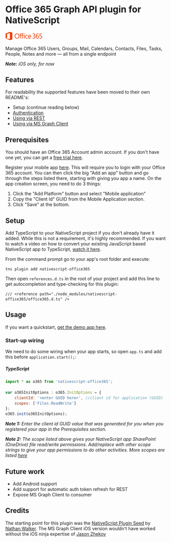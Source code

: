 # Office 365 Graph API plugin for NativeScript

<img src="docs/images/Office_365_logo.png" width="116px" alt="Office 365"/><br/>

Manage Office 365 Users, Groups, Mail, Calendars, Contacts, Files,
Tasks, People, Notes and more — all from a single endpoint

***Note:*** *iOS only, for now*

## Features
For readability the supported features have been moved to their own README's:

* Setup (continue reading below)
* [Authentication](docs/AUTHENTICATION.md)
* [Using via REST](docs/USAGEREST.md)
* [Using via MS Graph Client](docs/USAGEGRAPHCLIENT.md)


## Prerequisites

You should have an Office 365 Account admin account. If you don't have one yet, you can get a [free trial here](https://products.office.com/en-us/try).

Register your mobile app [here](https://apps.dev.microsoft.com). This will require you to login with your Office 365 account. You can then click the big "Add an app" button and go through the steps listed there, starting with giving you app a name. On the app creation screen, you need to do 3 things:

1. Click the "Add Platform" button and select "Mobile application"
2. Copy the "Client Id" GUID from the Mobile Application section.
3. Click "Save" at the bottom. 


## Setup

Add TypeScript to your NativeScript project if you don't already have it added. While this is not a requirement, it's highly recommended. If you want to watch a video on how to convert your existing JavaScript based NativeScript app to TypeScript, [watch it here](https://youtu.be/2JDXnduTlgs).

From the command prompt go to your app's root folder and execute:

```
tns plugin add nativescript-office365
```

Then open `references.d.ts` in the root of your project and add this line to get autocompletion and type-checking for this plugin:

```
/// <reference path="./node_modules/nativescript-office365/office365.d.ts" />
```

## Usage

If you want a quickstart, [get the demo app here](https://github.com/alexziskind1/nativescript-office365/tree/master/demo).

### Start-up wiring
We need to do some wiring when your app starts, so open `app.ts` and add this before `application.start();`:

##### TypeScript
```js
import * as o365 from 'nativescript-office365';

var o365InitOptions : o365.InitOptions = {
    clientId: '<enter GUID here>', //client id for application (GUID)
    scopes: ['Files.ReadWrite']
};
o365.init(o365InitOptions);
```

***Note 1:*** *Enter the client id GUID value that was generated for you when you registered your app in the Prerequisites section.*

***Note 2:*** *The scope listed above gives your NativeScript app SharePoint (OneDrive) file read/write permissions. Add/replace with other scope strings to give your app permissions to do other activities. More scopes are listed [here](https://msdn.microsoft.com/en-us/office/office365/howto/application-manifest)*


## Future work
- Add Android support
- Add support for automatic auth token refresh for REST
- Expose MS Graph Client to consumer



## Credits
The starting point for this plugin was the [NativeScript Plugin Seed](https://github.com/NathanWalker/nativescript-plugin-seed) by [Nathan Walker](https://github.com/NathanWalker).
The MS Graph Client iOS version wouldn't have worked without the iOS ninja expertise of [Jason Zhekov](https://github.com/jasssonpet)
